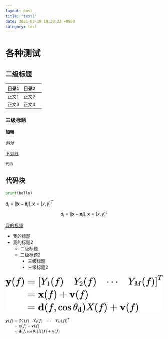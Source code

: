 ```yaml
---
layout: post
title: "test1"
date: 2021-03-19 19:20:23 +0900
category: test
---
```


# 各种测试

## 二级标题

| 目录1 | 目录2 |      |
| ----- | ----- | ---- |
| 正文1 | 正文2 |      |
| 正文3 | 正文4 |      |

### 三级标题

**加粗**

*斜体*

<u>下划线</u>

`代码`

## 代码块

```python
print(hello)
```

$d_{i}=\left\|\mathbf{x}-\mathbf{x}_{i}\right\|, \mathbf{x}=[x, y]^{T}$
$$
d_{i}=\left\|\mathbf{x}-\mathbf{x}_{i}\right\|, \mathbf{x}=[x, y]^{T}
$$


[我的视频](https://www.bilibili.com/video/BV1k64y1D7eY)

* 我的标题
* 我的标题2
  * 二级标题
  * 二级标题2
    * 三级标题
    * 三级标题2



![image-20210323191740746](2021-03-19-test1.assets/image-20210323191740746.png)

<img src="2021-03-19-test1.assets/image-20210323191752989.png" alt="image-20210323191752989" style="zoom: 20%;" />

